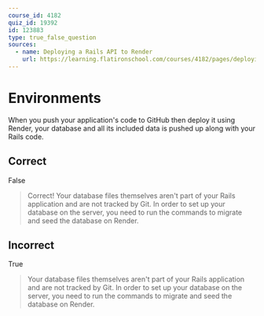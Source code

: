 ```yaml
---
course_id: 4182
quiz_id: 19392
id: 123883
type: true_false_question
sources:
  - name: Deploying a Rails API to Render
    url: https://learning.flatironschool.com/courses/4182/pages/deploying-a-rails-api-to-render
---
```


# Environments

When you push your application's code to GitHub then deploy it using Render,
your database and all its included data is pushed up along with your Rails code.

## Correct

False

> Correct! Your database files themselves aren't part of your Rails application
> and are not tracked by Git. In order to set up your database on the server,
> you need to run the commands to migrate and seed the database on Render.

## Incorrect

True

> Your database files themselves aren't part of your Rails application and are
> not tracked by Git. In order to set up your database on the server, you need
> to run the commands to migrate and seed the database on Render.
